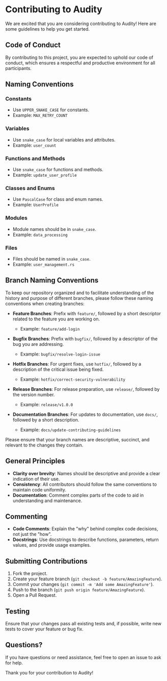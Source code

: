 # Contributing to Audity

We are excited that you are considering contributing to Audity! Here are some guidelines to help you get started.

## Code of Conduct

By contributing to this project, you are expected to uphold our code of conduct, which ensures a respectful and productive environment for all participants.

## Naming Conventions

### Constants
- Use `UPPER_SNAKE_CASE` for constants.
- Example: `MAX_RETRY_COUNT`

### Variables
- Use `snake_case` for local variables and attributes.
- Example: `user_count`

### Functions and Methods
- Use `snake_case` for functions and methods.
- Example: `update_user_profile`

### Classes and Enums
- Use `PascalCase` for class and enum names.
- Example: `UserProfile`

### Modules
- Module names should be in `snake_case`.
- Example: `data_processing`

### Files
- Files should be named in `snake_case`.
- Example: `user_management.rs`

## Branch Naming Conventions

To keep our repository organized and to facilitate understanding of the history and purpose of different branches, please follow these naming conventions when creating branches:

- **Feature Branches**: Prefix with `feature/`, followed by a short descriptor related to the feature you are working on.
  - Example: `feature/add-login`

- **Bugfix Branches**: Prefix with `bugfix/`, followed by a descriptor of the bug you are addressing.
  - Example: `bugfix/resolve-login-issue`

- **Hotfix Branches**: For urgent fixes, use `hotfix/`, followed by a description of the critical issue being fixed.
  - Example: `hotfix/correct-security-vulnerability`

- **Release Branches**: For release preparation, use `release/`, followed by the version number.
  - Example: `release/v1.0.0`

- **Documentation Branches**: For updates to documentation, use `docs/`, followed by a short description.
  - Example: `docs/update-contributing-guidelines`

Please ensure that your branch names are descriptive, succinct, and relevant to the changes they contain.

## General Principles

- **Clarity over brevity**: Names should be descriptive and provide a clear indication of their use.
- **Consistency**: All contributors should follow the same conventions to maintain code uniformity.
- **Documentation**: Comment complex parts of the code to aid in understanding and maintenance.

## Commenting

- **Code Comments**: Explain the "why" behind complex code decisions, not just the "how".
- **Docstrings**: Use docstrings to describe functions, parameters, return values, and provide usage examples.

## Submitting Contributions

1. Fork the project.
2. Create your feature branch (`git checkout -b feature/AmazingFeature`).
3. Commit your changes (`git commit -m 'Add some AmazingFeature'`).
4. Push to the branch (`git push origin feature/AmazingFeature`).
5. Open a Pull Request.

## Testing

Ensure that your changes pass all existing tests and, if possible, write new tests to cover your feature or bug fix.

## Questions?

If you have questions or need assistance, feel free to open an issue to ask for help.

Thank you for your contribution to Audity!
